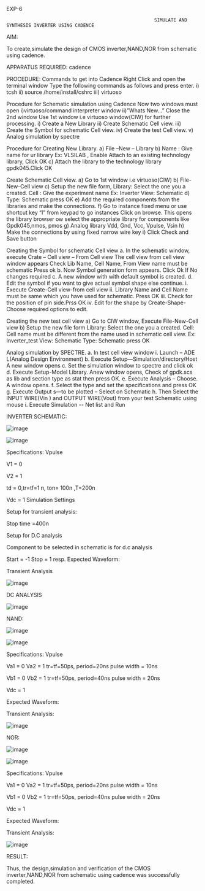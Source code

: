 EXP-6

                                                          SIMULATE AND SYNTHESIS INVERTER USING CADENCE

                                                                         
AIM: 
 
To create,simulate the design of CMOS inverter,NAND,NOR from schematic using cadence.

APPARATUS REQUIRED:
cadence

PROCEDURE:
Commands to get into Cadence
Right Click and open the terminal window Type the following commands as follows and press enter. i) tcsh ii) source /home/install/cshrc iii) virtuoso

Procedure for Schematic simulation using Cadence
Now two windows must open i)virtuoso/command interpreter window ii)”Whats New…” Close the 2nd window Use 1st window i.e virtuoso window(CIW) for further processing. i) Create a New Library ii) Create Schematic Cell view. iii) Create the Symbol for schematic Cell view. iv) Create the test Cell view. v) Analog simulation by spectre

Procedure for Creating New Library.
a) File –New – Library b) Name : Give name for ur library Ex: VLSILAB , Enable Attach to an existing technology library, Click OK c) Attach the library to the technology library gpdk045.Click OK

Create Schematic Cell view.
a) Go to 1st window i.e virtuoso(CIW) b) File-New-Cell view c) Setup the new file form, Library: Select the one you a created. Cell : Give the experiment name Ex: Inverter View: Schematic d) Type: Schematic press OK e) Add the required components from the libraries and make the connections. f) Go to instance fixed menu or use shortcut key “I” from keypad to go instances Click on browse. This opens the library browser ow select the appropriate library for components like Gpdk045,nmos, pmos g) Analog library Vdd, Gnd, Vcc, Vpulse, Vsin h) Make the connections by using fixed narrow wire key i) Click Check and Save button

Creating the Symbol for schematic Cell view
a. In the schematic window, execute Crate – Cell view – From Cell view The cell view from cell view window appears Check Lib Name, Cell Name, From View name must be schematic Press ok b. Now Symbol generation form appears. Click Ok If No changes required c. A new window with with default symbol is created. d. Edit the symbol if you want to give actual symbol shape else continue. i. Execute Create-Cell view-from cell view ii. Library Name and Cell Name must be same which you have used for schematic. Press OK iii. Check for the position of pin side.Prss OK iv. Edit for the shape by Create-Shape-Choose required options to edit.

Creating the new test cell view
a) Go to CIW window, Execute File-New-Cell view b) Setup the new file form Library: Select the one you a created. Cell: Cell name must be different from the name used in schematic cell view. Ex: Inverter_test View: Schematic Type: Schematic press OK

Analog simulation by SPECTRE.
a. In test cell view window i. Launch – ADE L(Analog Design Environment) b. Execute Setup—Simulation/directory/Host A new window opens c. Set the simulation window to spectre and click ok d. Execute Setup-Model Library. Anew window opens, Check of gpdk.scs as lib and section type as stat then press OK. e. Execute Analysis – Choose. A window opens. f. Select the type and set the specifications and press OK g. Execute Output s—to be plotted – Select on Schematic h. Then Select the INPUT WIRE(Vin ) and OUTPUT WIRE(Vout) from your test Schematic using mouse i. Execute Simulation -- Net list and Run

INVERTER SCHEMATIC:

![image](https://github.com/Rakshitha2004s/VLSI-LAB-EXP-6/assets/161333609/36f2c33d-af56-48a9-8ca5-f470048cd5b1)


![image](https://github.com/Rakshitha2004s/VLSI-LAB-EXP-6/assets/161333609/e8a3f177-6eae-4f20-a3ae-9e63df9e8bbc)


Specifications:
Vpulse

V1 = 0

V2 = 1

td = 0,tr=tf=1 n, ton= 100n ,T=200n

Vdc = 1 Simulation Settings

Setup for transient analysis:

Stop time =400n

Setup for D.C analysis

Component to be selected in schematic is for d.c analysis

Start = -1 Stop = 1 resp. Expected Waveform:


Transient Analysis


![image](https://github.com/Rakshitha2004s/VLSI-LAB-EXP-6/assets/161333609/a2f5e6ee-18f6-4df5-8fab-938c18fede20)


DC ANALYSIS


![image](https://github.com/Rakshitha2004s/VLSI-LAB-EXP-6/assets/161333609/04dbccbf-b953-4159-bc45-aadf0ee955d1)


NAND:


![image](https://github.com/Rakshitha2004s/VLSI-LAB-EXP-6/assets/161333609/53af6f84-b24c-43ed-b2db-18758bae86f9)


![image](https://github.com/Rakshitha2004s/VLSI-LAB-EXP-6/assets/161333609/a54bb315-1391-4cdb-9ee4-0faca409461e)


Specifications:
Vpulse

Va1 = 0 Va2 = 1 tr=tf=50ps, period=20ns pulse width = 10ns

Vb1 = 0 Vb2 = 1 tr=tf=50ps, period=40ns pulse width = 20ns

Vdc = 1

Expected Waveform:


Transient Analysis:


![image](https://github.com/Rakshitha2004s/VLSI-LAB-EXP-6/assets/161333609/d2a9a8d5-96df-42a3-85ec-c0f558147744)


NOR:

![image](https://github.com/Rakshitha2004s/VLSI-LAB-EXP-6/assets/161333609/4b81a95d-3ebc-4818-bea7-8815c9df63e3)

![image](https://github.com/Rakshitha2004s/VLSI-LAB-EXP-6/assets/161333609/47b8edf5-2a9d-43de-9fd4-93bdccd8a6ff)


Specifications:
Vpulse

Va1 = 0 Va2 = 1 tr=tf=50ps, period=20ns pulse width = 10ns

Vb1 = 0 Vb2 = 1 tr=tf=50ps, period=40ns pulse width = 20ns

Vdc = 1

Expected Waveform:

Transient Analysis:


![image](https://github.com/Rakshitha2004s/VLSI-LAB-EXP-6/assets/161333609/66abde65-07a7-4d09-ab6b-d628529b4c86)


RESULT:

Thus, the design,simulation and verification of the CMOS inverter,NAND,NOR from schematic using cadence was successfully completed.







